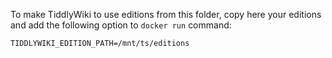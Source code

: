To make TiddlyWiki to use editions from this folder, copy here your editions and add the following option to `docker run` command:

```
TIDDLYWIKI_EDITION_PATH=/mnt/ts/editions
```

